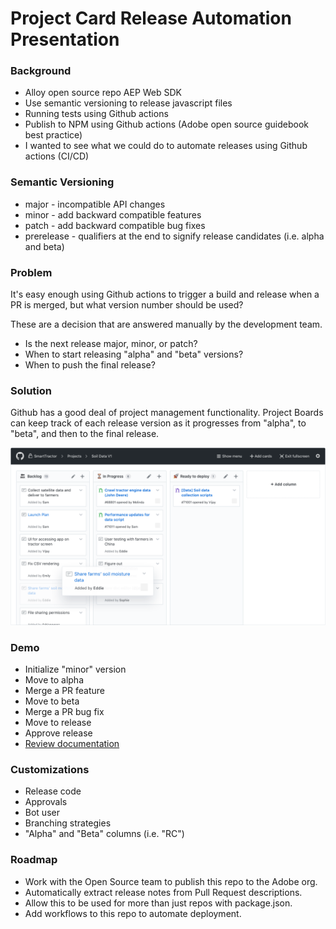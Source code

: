 # Project Card Release Automation Presentation

### Background
* Alloy open source repo AEP Web SDK
* Use semantic versioning to release javascript files
* Running tests using Github actions
* Publish to NPM using Github actions (Adobe open source guidebook best practice)
* I wanted to see what we could do to automate releases using Github actions (CI/CD)

### Semantic Versioning
* major - incompatible API changes
* minor - add backward compatible features
* patch - add backward compatible bug fixes
* prerelease - qualifiers at the end to signify release candidates (i.e. alpha and beta)

### Problem
It's easy enough using Github actions to trigger a build and release when a PR is merged, but what version number should be used?

These are a decision that are answered manually by the development team.
* Is the next release major, minor, or patch?
* When to start releasing "alpha" and "beta" versions?
* When to push the final release?

### Solution
Github has a good deal of project management functionality. Project Boards can keep track of each release version as it progresses from "alpha", to "beta", and then to the final release.

![Github Project Boards](project-full.png)

### Demo
* Initialize "minor" version
* Move to alpha
* Merge a PR feature
* Move to beta
* Merge a PR bug fix
* Move to release
* Approve release
* [Review documentation](../README.md)

### Customizations
* Release code
* Approvals
* Bot user
* Branching strategies
* "Alpha" and "Beta" columns (i.e. "RC")

### Roadmap

* Work with the Open Source team to publish this repo to the Adobe org.
* Automatically extract release notes from Pull Request descriptions.
* Allow this to be used for more than just repos with package.json.
* Add workflows to this repo to automate deployment.
